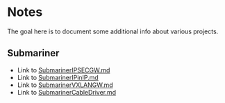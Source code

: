 # Notes

The goal here is to document some additional info about various projects.

## Submariner

- Link to [SubmarinerIPSECGW.md](Submariner/markdown/SubmarinerIPSECGW.md)
- Link to [SubmarinerIPinIP.md](Submariner/markdown/SubmarinerIPinIP.md)
- Link to [SubmarinerVXLANGW.md](Submariner/markdown/SubmarinerVXLANGW.md)
- Link to [SubmarinerCableDriver.md](Submariner/markdown/SubmarinerCableDriver.md)
